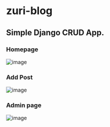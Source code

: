 # zuri-blog

## Simple Django CRUD App.


### Homepage
![image](https://i.postimg.cc/Qdwq638F/Screenshot-455.png)

### Add Post
![image](https://i.postimg.cc/zDQ3HX0H/Screenshot-458.png)

### Admin page
![image](https://i.postimg.cc/x15XCG7n/Screenshot-459.png)
